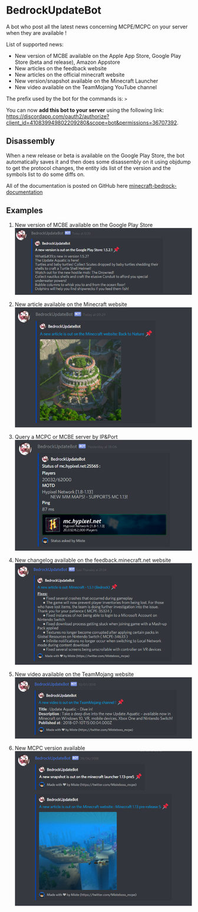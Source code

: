 # BedrockUpdateBot

A bot who post all the latest news concerning MCPE/MCPC on your server when they are available !

List of supported news:

- New version of MCBE available on the Apple App Store, Google Play Store (beta and release), Amazon Appstore
- New articles on the feedback website
- New articles on the official minecraft website
- New version/snapshot available on the Minecraft Launcher
- New video available on the TeamMojang YouTube channel
  
The prefix used by the bot for the commands is: `>`
  
 You can now **add this bot to your server** using the following link: <https://discordapp.com/oauth2/authorize?client_id=410839949802209280&scope=bot&permissions=36707392>.

## Disassembly

When a new release or beta is available on the Google Play Store, the bot automatically saves it and then does some disassembly on it using objdump to get the protocol changes, the entity ids list of the version and the symbols list to do some diffs on.

All of the documentation is posted on GitHub here [minecraft-bedrock-documentation](https://github.com/MisteFr/minecraft-bedrock-documentation)

## Examples

1) New version of MCBE available on the Google Play Store
 ![alt text](/img/exemple1.png)

2) New article available on the Minecraft website
 ![alt text](/img/exemple2.png)
 
3) Query a MCPC or MCBE server by IP&Port
 ![alt text](/img/exemple3.png)
 
4) New changelog available on the feedback.minecraft.net website
 ![alt text](/img/exemple4.png)
 
5) New video available on the TeamMojang website
 ![alt text](/img/exemple5.png)
 
6) New MCPC version available
 ![alt text](/img/exemple6.png)
